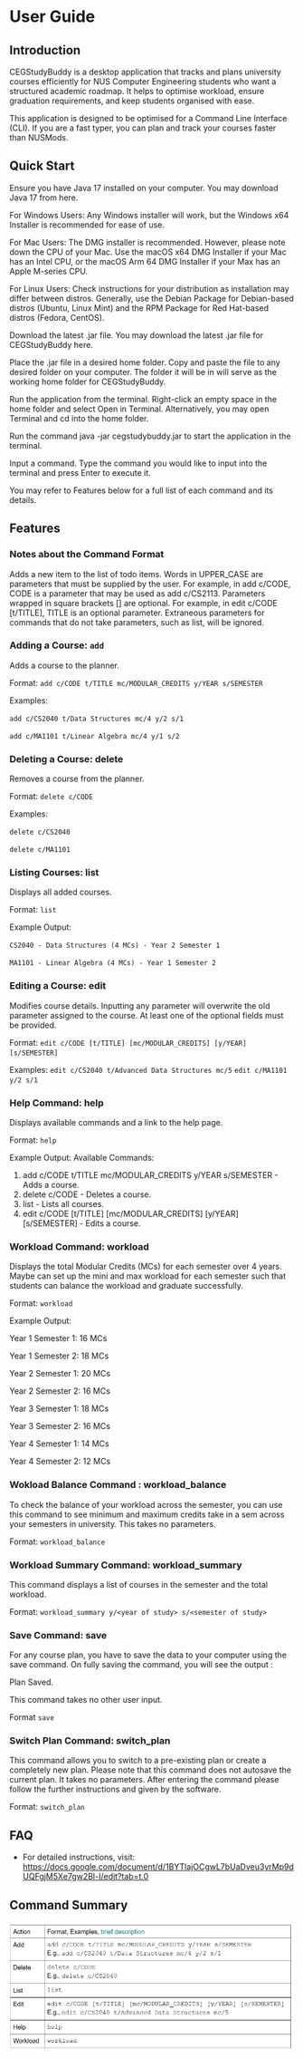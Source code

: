 # User Guide

## Introduction

CEGStudyBuddy is a desktop application that tracks and plans university courses efficiently for NUS Computer Engineering students who want a structured academic roadmap. It helps to optimise workload, ensure graduation requirements, and keep students organised with ease.

This application is designed to be optimised for a Command Line Interface (CLI). If you are a fast typer, you can plan and track your courses faster than NUSMods.


## Quick Start

Ensure you have Java 17 installed on your computer.
You may download Java 17 from here.

For Windows Users:
Any Windows installer will work, but the Windows x64 Installer is recommended for ease of use.

For Mac Users:
The DMG installer is recommended. However, please note down the CPU of your Mac.
Use the macOS x64 DMG Installer if your Mac has an Intel CPU, or the macOS Arm 64 DMG Installer if your Max has an Apple M-series CPU.

For Linux Users:
Check instructions for your distribution as installation may differ between distros. Generally, use the Debian Package for Debian-based distros (Ubuntu, Linux Mint) and the RPM Package for Red Hat-based distros (Fedora, CentOS).

Download the latest .jar file.
You may download the latest .jar file for CEGStudyBuddy here.

Place the .jar file in a desired home folder.
Copy and paste the file to any desired folder on your computer.
The folder it will be in will serve as the working home folder for CEGStudyBuddy.

Run the application from the terminal.
Right-click an empty space in the home folder and select Open in Terminal.
Alternatively, you may open Terminal and cd into the home folder.

Run the command java -jar cegstudybuddy.jar to start the application in the terminal.

Input a command.
Type the command you would like to input into the terminal and press Enter to execute it.

You may refer to Features below for a full list of each command and its details.

## Features

### Notes about the Command Format
Adds a new item to the list of todo items.
Words in UPPER_CASE are parameters that must be supplied by the user.
For example, in add c/CODE, CODE is a parameter that may be used as add c/CS2113.
Parameters wrapped in square brackets [] are optional.
For example, in edit c/CODE [t/TITLE], TITLE is an optional parameter.
Extraneous parameters for commands that do not take parameters, such as list, will be ignored.

### Adding a Course: `add`
Adds a course to the planner.

Format:
`add c/CODE t/TITLE mc/MODULAR_CREDITS y/YEAR s/SEMESTER`

Examples:

`add c/CS2040 t/Data Structures mc/4 y/2 s/1`

`add c/MA1101 t/Linear Algebra mc/4 y/1 s/2`

### Deleting a Course: delete
Removes a course from the planner.

Format:
`delete c/CODE`

Examples:

`delete c/CS2040`

`delete c/MA1101`

### Listing Courses: list
Displays all added courses.

Format:
`list`

Example Output:

`CS2040 - Data Structures (4 MCs) - Year 2 Semester 1 ` 

`MA1101 - Linear Algebra (4 MCs) - Year 1 Semester 2 `

### Editing a Course: edit
   Modifies course details.
   Inputting any parameter will overwrite the old parameter assigned to the course.
   At least one of the optional fields must be provided.

Format:
`edit c/CODE [t/TITLE] [mc/MODULAR_CREDITS] [y/YEAR] [s/SEMESTER]`

Examples:
`edit c/CS2040 t/Advanced Data Structures mc/5`
`edit c/MA1101 y/2 s/1`

### Help Command: help
Displays available commands and a link to the help page.

Format:
`help`

Example Output:
Available Commands:
1. add c/CODE t/TITLE mc/MODULAR_CREDITS y/YEAR s/SEMESTER - Adds a course.
2. delete c/CODE - Deletes a course.
3. list - Lists all courses.
4. edit c/CODE [t/TITLE] [mc/MODULAR_CREDITS] [y/YEAR] [s/SEMESTER] - Edits a course.

### Workload Command: workload
Displays the total Modular Credits (MCs) for each semester over 4 years.
Maybe can set up the mini and max workload for each semester such that students can balance the workload and graduate successfully.

Format:
`workload`

Example Output:

Year 1 Semester 1: 16 MCs

Year 1 Semester 2: 18 MCs

Year 2 Semester 1: 20 MCs

Year 2 Semester 2: 16 MCs

Year 3 Semester 1: 18 MCs

Year 3 Semester 2: 16 MCs

Year 4 Semester 1: 14 MCs

Year 4 Semester 2: 12 MCs

### Wokload Balance Command : workload_balance
To check the balance of your workload across the semester, you can use this command to see minimum and maximum credits take in a sem across your semesters in university. This takes no parameters.

Format:
`workload_balance`

### Workload Summary Command: workload_summary
This command displays a list of courses in the semester and the total workload.

Format: 
`workload_summary y/<year of study> s/<semester of study>`
### Save Command: save
For any course plan, you have to save the data to your computer using the save command. On fully saving the command, you will see the output :

Plan Saved.

This command takes no other user input.

Format 
`save`
### Switch Plan Command: switch_plan
This command allows you to switch to a pre-existing plan or create a completely new plan. Please note that this command does not autosave the current plan. It takes no parameters.
After entering the command please follow the further instructions and given by the software.

Format:
`switch_plan`

## FAQ




* For detailed instructions, visit: https://docs.google.com/document/d/1BYTlajOCgwL7bUaDveu3yrMp9dUQFgjM5Xe7gw2Bl-I/edit?tab=t.0

## Command Summary

![img_3.png](img_3.png)

